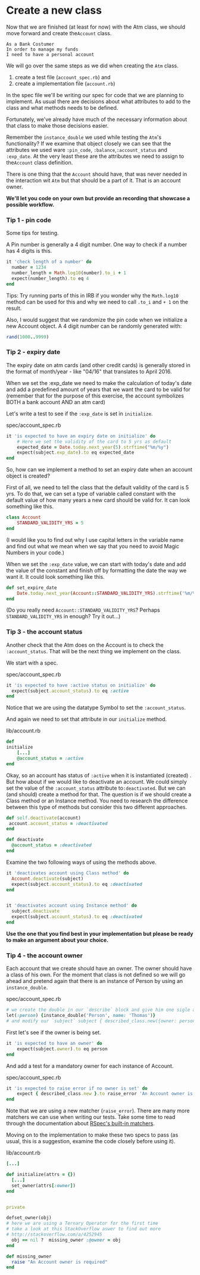 # Create a new class

Now that we are finished \(at least for now\) with the Atm class, we should move forward and create the`Account` class.

```
As a Bank Costumer
In order to manage my funds
I need to have a personal account
```

We will go over the same steps as we did when creating the `Atm` class.

1. create a test file \(`account_spec.rb`\) and
2. create a implementation file \(`account.rb`\)

In the spec file we'll be writing our spec for code that we are planning to implement. As usual there are decisions about what attributes to add to the class and what methods needs to be defined.

Fortunately, we've already have much of the necessary information about that class to make those decisions easier.

Remember the `instance_double` we used while testing the `Atm`'s functionality? If we examine that object closely we can see that the attributes we used ware `:pin_code`, `:balance`,`:account_status` and `:exp_date`. At the very least these are the attributes we need to assign to the`Account` class definition.

There is one thing that the `Account` should have, that was never needed in the interaction wit `Atm` but that should be a part of it. That is an account owner.

**We'll let you code on your own but provide an recording that showcase a possible workflow.**

### Tip 1 - pin code

Some tips for testing.

A Pin number is generally a 4 digit number. One way to check if a number has 4 digits is this.

```ruby
it 'check length of a number' do
  number = 1234
  number_length = Math.log10(number).to_i + 1
  expect(number_length).to eq 4
end
```

Tips: Try running parts of this in IRB if you wonder why the `Math.log10` method can be used for this and why we need to call `.to_i` and `+ 1` on the result.

Also, I would suggest that we randomize the pin code when we initialize a new Account object. A 4 digit number can be randomly generated with:

```ruby
rand(1000..9999)
```

### Tip 2 - expiry date

The expiry date on atm cards \(and other credit cards\) is generally stored in the format of month/year - like "04/16" that translates to April 2016.

When we set the :exp\_date we need to make the calculation of today's date and add a predefined amount of years that we want the card to be valid for \(remember that for the purpose of this exercise, the account symbolizes BOTH a bank account AND an atm card\)

Let's write a test to see if the `:exp_date` is set in `initialize`.

spec/account\_spec.rb

```ruby
it 'is expected to have an expiry date on initialize' do
    # Here we set the validity of the card to 5 yrs as default
    expected_date = Date.today.next_year(5).strftime("%m/%y")
    expect(subject.exp_date).to eq expected_date
end
```

So, how can we implement a method to set an expiry date when an account object is created?

First of all, we need to tell the class that the default validity of the card is 5 yrs. To do that, we can set a type of variable called constant with the default value of how many years a new card should be valid for. It can look something like this.

```ruby
class Account
    STANDARD_VALIDITY_YRS = 5
end
```

\(I would like you to find out why I use capital letters in the variable name and find out what we mean when we say that you need to avoid Magic Numbers in your code.\)

When we set the `:exp_date` value, we can start with today's date and add the value of the constant and finish off by formatting the date the way we want it. It could look something like this.

```ruby
def set_expire_date
    Date.today.next_year(Account::STANDARD_VALIDITY_YRS).strftime('%m/%Y')
end
```

\(Do you really need `Account::STANDARD_VALIDITY_YRS`? Perhaps `STANDARD_VALIDITY_YRS` in enough? Try it out...\)

### Tip 3 - the account status

Another check that the Atm does on the Account is to check the `:account_status`. That will be the next thing we implement on the class.

We start with a spec.

spec/account\_spec.rb

```ruby
it 'is expected to have :active status on initialize' do
  expect(subject.account_status).to eq :active
end
```

Notice that we are using the datatype Symbol to set the `:account_status`.

And again we need to set that attribute in our `initialize` method.

lib/account.rb

```ruby
def
initialize
    [...]
    @account_status = :active
end
```

Okay, so an account has status of `:active` when it is instantiated \(created\) . But how about if we would like to deactivate an account. We could simply set the value of the `:account_status` attribute to`:deactivated`. But we can \(and should\) create a method for that. The question is if we should create a Class method or an Instance method. You need to research the difference between this type of methods but consider this two different approaches.

```ruby
def self.deactivate(account)
 account.account_status = :deactivated
end

def deactivate
  @account_status = :deactivated
end
```

Examine the two following ways of using the methods above.

```ruby
it 'deactivates account using Class method' do
  Account.deactivate(subject)
  expect(subject.account_status).to eq :deactivated
end


it 'deactivates account using Instance method' do
  subject.deactivate
  expect(subject.account_status).to eq :deactivated
end
```

**Use the one that you find best in your implementation but please be ready to make an argument about your choice.**

### Tip 4 - the account owner

Each account that we create should have an owner. The owner should have a class of his own. For the moment that class is not defined so we will go ahead and pretend again that there is an instance of Person by using an `instance_double`.

spec/account\_spec.rb

```ruby
# we create the double in our `describe` block and give him one sigle attribute
let(:person) {instance_double('Person', name: 'Thomas')}
# and modify our `subject` subject { described_class.new({owner: person}) }
```

First let's see if the owner is being set.

```ruby
it 'is expected to have an owner' do
    expect(subject.owner).to eq person
end
```

And add a test for a mandatory owner for each instance of Account.

spec/account\_spec.rb

```ruby
it 'is expected to raise error if no owner is set' do
    expect { described_class.new }.to raise_error 'An Account owner is required'
end
```

Note that we are using a new matcher \(`raise_error`\). There are many more matchers we can use when writing our tests. Take some time to read through the documentation about [RSpec's built-in matchers](https://www.relishapp.com/rspec/rspec-expectations/v/3-4/docs/built-in-matchers/).

Moving on to the implementation to make these two specs to pass \(as usual, this is a suggestion, examine the code closely before using it\).

lib/account.rb

```ruby
[...]

def initialize(attrs = {})
  [...]
  set_owner(attrs[:owner])
end


private

defset_owner(obj)
# here we are using a Ternary Operator for the first time
# take a look at this StackOverflow aswer to find out more
# http://stackoverflow.com/a/4252945
  obj == nil ?  missing_owner :@owner = obj
end

def missing_owner
  raise "An Account owner is required"
end
```



